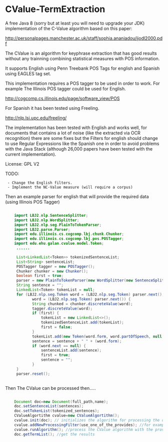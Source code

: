 CValue-TermExtraction
=====================

A free Java 8 (sorry but at least you will need to upgrade your JDK) implementation of the C-Value algorithm based on this paper:

http://personalpages.manchester.ac.uk/staff/sophia.ananiadou/ijodl2000.pdf

The CValue is an algorithm for keyphrase extraction that has good results without any trainning combining statistical measures with 
POS information. 

It supports English using Penn Treebank POS Tags for english and Spanish using EAGLES tag set.

This implementation requires a POS tagger to be used in order to work. For example The Illinois POS tagger could be used for English. 

http://cogcomp.cs.illinois.edu/page/software_view/POS

For Spanish it has been tested using Freeling. 

http://nlp.lsi.upc.edu/freeling/

The implementation has been tested with English and works well, for documents that contains a lot of noise (like the extracted via OCR recognition) there are some fixes but the Filters for english should change to use Regular Expressions like the Spanish one in order to avoid problems with the Java Stack (although 26,000 papers have been tested with the current implementation). 

License: GPL V2

TODO: 

     - Change the English filters. 
     - Implement the NC-Value measure (will require a corpus)


Then an example parser for english that will provide the required data (using Illinois POS Tagger)


```java

    import LBJ2.nlp.SentenceSplitter;
    import LBJ2.nlp.WordSplitter;
    import LBJ2.nlp.seg.PlainToTokenParser;
    import LBJ2.parse.Parser;
    import edu.illinois.cs.cogcomp.lbj.chunk.Chunker;
    import edu.illinois.cs.cogcomp.lbj.pos.POSTagger;
    import edu.ehu.galan.cvalue.model.Token;
     ......

     List<LinkedList<Token>> tokenizedSentenceList;
     List<String> sentenceList;
     POSTagger tagger = new POSTagger();
     Chunker chunker = new Chunker();
     boolean first = true;
     parser = new PlainToTokenParser(new WordSplitter(new SentenceSplitter(pFile)));
     String sentence = "";
     LinkedList<Token> tokenList = null;
     for (LBJ2.nlp.seg.Token word = (LBJ2.nlp.seg.Token) parser.next(); word != null;
            word = (LBJ2.nlp.seg.Token) parser.next()) {
            String chunked = chunker.discreteValue(word);
            tagger.discreteValue(word);
            if (first) {
                tokenList = new LinkedList<>();
                tokenizedSentenceList.add(tokenList);
                first = false;
            }
            tokenList.add(new Token(word.form, word.partOfSpeech, null, chunked));
            sentence = sentence + " " + (word.form);
            if (word.next == null) {
                sentenceList.add(sentence);
                first = true;
                sentence = "";
            }
     }
     parser.reset();
     
```

Then The CValue can be processed then.....


```java

    Document doc=new Document(full_path,name);
    doc.setSentenceList(sentences);
    doc.setTokenList(tokenized_sentences); 
    CValueAlgortithm cvalue=new CValueAlgortithm();
    cvalue.init(doc); // initializes the algorithm for processing the desired document. 
    cvalue.addNewProcessingFilter(use_one_of_the_provides); //for example the AdjNounFilter
    cvalue.runAlgorithm(); //process the CValue algorithm with the provided filters
    doc.getTermList(); //get the results
```



